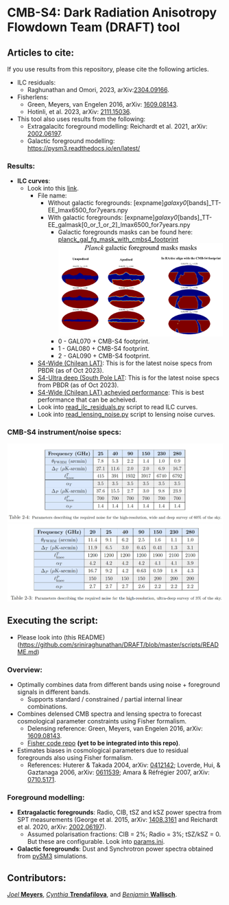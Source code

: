 # CMB-S4: Dark Radiation Anisotropy Flowdown Team (DRAFT) tool

## Articles to cite: 
If you use results from this repository, please cite the following articles.
* ILC residuals:
  *  Raghunathan and Omori, 2023, arXiv:[2304.09166](https://arxiv.org/abs/2304.09166).
* Fisherlens:
  * Green, Meyers, van Engelen 2016, arXiv: [1609.08143](https://arxiv.org/abs/1609.08143).
  * Hotinli, et al. 2023, arXiv: [2111.15036](https://arxiv.org/abs/2111.15036).
* This tool also uses results from the following:
  * Extragalacitc foreground modelling: Reichardt et al. 2021, arXiv: [2002.06197](https://arxiv.org/abs/2002.06197).
  * Galactic foreground modelling: https://pysm3.readthedocs.io/en/latest/

### Results:
* **ILC curves**:
  * Look into this [link](https://github.com/sriniraghunathan/DRAFT/tree/master/products/202310xx_PBDR_config/).
     *  File name:
        * Without galactic foregrounds: [expname]_galaxy0_[bands]_TT-EE_lmax6500_for7years.npy
        * With galactic foregrounds: [expname]_galaxy0_[bands]_TT-EE_galmask[0_or_1_or_2]_lmax6500_for7years.npy
           * Galactic foregrounds masks can be found here: [planck_gal_fg_mask_with_cmbs4_footprint](https://github.com/sriniraghunathan/DRAFT/blob/master/data/planck_gal_fg_masks_with_cmbs4_footprint.png) <img src="data/planck_gal_fg_masks_with_cmbs4_footprint.png" width="750" title="Chilean LAT">
           * 0 - GAL070 + CMB-S4 footprint.
           * 1 - GAL080 + CMB-S4 footprint.
           * 2 - GAL090 + CMB-S4 footprint.
     *  [S4-Wide (Chilean LAT)](https://github.com/sriniraghunathan/DRAFT/tree/master/products/202310xx_PBDR_config/s4wide_202310xx_pbdr_config): This is for the latest noise specs from PBDR (as of Oct 2023).
     *  [S4-Ultra deep (South Pole LAT](https://github.com/sriniraghunathan/DRAFT/tree/master/products/202310xx_PBDR_config/s4deepv3r025_202310xx_pbdr_config): This is for the latest noise specs from PBDR (as of Oct 2023).
     *  [S4-Wide (Chilean LAT) achevied performance](https://github.com/sriniraghunathan/DRAFT/tree/master/products/202310xx_PBDR_config/s4wide_acheived_performance_pbdr_202312xx): This is best performance that can be acheived.
     * Look into [read_ilc_residuals.py](https://github.com/sriniraghunathan/DRAFT/blob/master/products/202310xx_PBDR_config/read_ilc_residuals.py) script to read ILC curves.
     * Look into [read_lensing_noise.py](https://github.com/sriniraghunathan/DRAFT/blob/master/products/202310xx_PBDR_config/read_lensing_noise.py) script to lensing noise curves. 
     
### CMB-S4 instrument/noise specs:
<p align="left">
  <img src="data/s4_wide_specs_pbdr.png" width="750" title="Chilean LAT">
  <img src="data/s4_ultradeep_specs_pbdr.png" width="750" title="Delensing SouthPole LAT">
</p>

## Executing the script:
* Please look into (this README)(https://github.com/sriniraghunathan/DRAFT/blob/master/scripts/README.md)

### Overview:
* Optimally combines data from different bands using noise + foreground signals in different bands.
  * Supports standard / constrained / partial internal linear combinations.
* Combines delensed CMB spectra and lensing spectra to forecast cosmological parameter constraints using Fisher formalism.
  * Delensing reference: Green, Meyers, van Engelen 2016, arXiv: [1609.08143](https://arxiv.org/abs/1609.08143).
  * [Fisher code repo](https://github.com/sriniraghunathan/cmbs4_fisher_forecasting) **(yet to be integrated into this repo)**.
* Estimates biases in cosmological parameters due to residual foregrounds also using Fisher formalism.
  * References: Huterer & Takada 2004, arXiv: [0412142](https://arxiv.org/abs/astro-ph/0412142); Loverde, Hui, & Gaztanaga 2006, arXiv: [0611539](https://arxiv.org/abs/astro-ph/0611539); Amara & Réfrégier 2007, arXiv: [0710.5171](https://arxiv.org/abs/0710.5171).


### Foreground modelling:
* **Extragalactic foregrounds**: Radio, CIB, tSZ and  kSZ power spectra from SPT measurements (George et al. 2015, arXiv: [1408.3161](https://arxiv.org/abs/1408.3161) and Reichardt et al. 2020, arXiv: [2002.06197](https://arxiv.org/abs/2002.06197)).
  * Assumed polarisation fractions: CIB = 2%; Radio = 3%; tSZ/kSZ = 0. But these are configurable. Look into [params.ini](https://github.com/sriniraghunathan/DRAFT/blob/master/scripts/notebooks/params.ini).
* **Galactic foregrounds**: Dust and Synchrotron power spectra obtained from [pySM3](https://github.com/CMB-S4/s4mapbasedsims/tree/master/202002_foregrounds_extragalactic_cmb_tophat) simulations.

<!--### Results:
* **ILC curves**:
  * Look into this [link](https://github.com/sriniraghunathan/DRAFT/tree/master/results/20210506_with202102designtoolinputforpySM3sims_sedscalingfordust/). 
     * Look into *read_file.py* script to read ILC curves. 
     * Standard ILC curves for S4-Wide (PBDR configuration) will be under this [link](https://github.com/sriniraghunathan/DRAFT/tree/master/results/20210506_with202102designtoolinputforpySM3sims_sedscalingfordust/s4like_mask_v2/TT-EE/baseline). 
     * Constrained ILC curves (for galactc dust) are also in the above folder. 
 -->

## Contributors: 
[_Joel_ **Meyers**](https://joelmeyers.github.io/), [_Cynthia_ **Trendafilova**](https://github.com/ctrendafilova), and [_Benjamin_ **Wallisch**](https://www.ias.edu/scholars/benjamin-wallisch).
